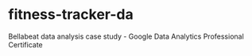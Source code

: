 # fitness-tracker-da
Bellabeat data analysis case study - Google Data Analytics Professional Certificate
